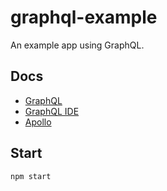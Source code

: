# graphql-example

An example app using GraphQL.

## Docs

- [GraphQL](https://graphql.org/)
- [GraphQL IDE](https://github.com/graphql/graphiql)
- [Apollo](https://www.apollographql.com)

## Start

```bash
npm start
```
